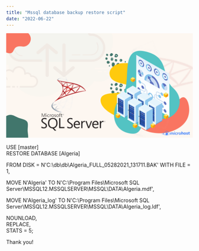 ```yaml
---
title: "Mssql database backup restore script"
date: "2022-06-22"
---
```


![](images/Mssql-database-backup-restore-script-1024x576.png)

USE \[master\]  
RESTORE DATABASE \[Algeria\]

  
FROM DISK = N'C:\\db\\db\\Algeria\_FULL\_05282021\_131711.BAK' WITH FILE = 1,  

MOVE N'Algeria' TO N'C:\\Program Files\\Microsoft SQL Server\\MSSQL12.MSSQLSERVER\\MSSQL\\DATA\\Algeria.mdf',  

MOVE N'Algeria\_log' TO N'C:\\Program Files\\Microsoft SQL Server\\MSSQL12.MSSQLSERVER\\MSSQL\\DATA\\Algeria\_log.ldf',  

NOUNLOAD,  
REPLACE,  
STATS = 5;

Thank you!
